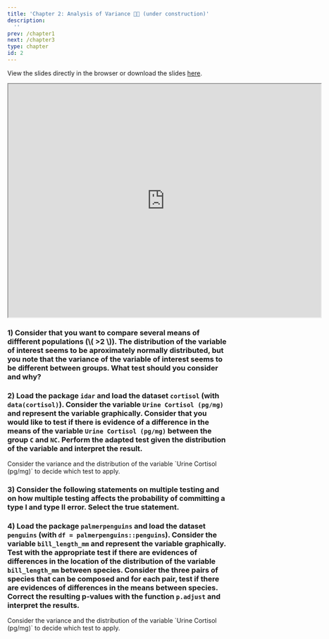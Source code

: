 ```yaml
---
title: 'Chapter 2: Analysis of Variance 🚧🔨 (under construction)'
description:
  ''
prev: /chapter1
next: /chapter3
type: chapter
id: 2
---
```



<exercise id="1" title="Theory">

View the slides directly in the browser or download the slides
[here](https://raw.githack.com/stephaneguerrier/data_analytics/master/Lecture2.html#1). 

<iframe src="https://raw.githack.com/stephaneguerrier/data_analytics/master/Lecture2.html#1" width="710" height="530">
</iframe>



</exercise>



<exercise id="2" title="Application">

<slides source="chapter2_01">
</slides>


</exercise>


<exercise id = "3" title ="Analysis of Variance: Exercises">

### 1) Consider that you want to compare several means of diffferent populations (\\( >2 \\)). The distribution of the variable of interest seems to be aproximately normally distributed, but you note that the variance of the variable of interest seems to be different between groups. What test should you consider and why?



<choice id="1">
<opt text="You should consider the two independent sample Student's t-test because the data seems to be approximately normally distributed.">
</opt>
<opt text="As you compare more than 2 groups, that the data seems to be approximately normally distributed and that variance between groups seems to be different, you should consider the Welsch one-way ANOVA." correct="true">
</opt>
<opt text="You should consider the two independent sample Welsch's t-test because there is evidence that the variance is different between groups." >
</opt>
<opt text="As you compare more than 2 groups and that the data seems to be approximately normally distributed, you should consider the Fisher one-way ANOVA." >
</opt>
</choice>

### 2) Load the package `idar` and load the dataset `cortisol` (with `data(cortisol)`). Consider the variable `Urine Cortisol (pg/mg)` and represent the variable graphically. Consider that you would like to test if there is evidence of a difference in the means of the variable `Urine Cortisol (pg/mg)` between the group `C` and `NC`. Perform the adapted test given the distribution of the variable and interpret the result.


<codeblock id="02_01">
Consider the variance and the distribution of the variable `Urine Cortisol (pg/mg)` to decide which test to apply.
</codeblock>


### 3) Consider the following statements on multiple testing and on how multiple testing affects the probability of committing a type I and type II error. Select the true statement.

<choice id="3">
<opt text="As the the probability of failing to reject a null hypothesis that is actually false (type II error) increases with the number of tests, one should correct the p-values with corrected p-values larger than the uncorrected ones.">
</opt>
<opt text="As the the probability of rejecting a null hypothesis that is actually true (type I error) increases with the number of tests, one should correct the p-values with corrected p-values larger than the uncorrected ones." correct="true">
</opt>
<opt text="There is no need to correct p-values when performing multiple testing." >
</opt>
<opt text="As the the probability of rejecting a null hypothesis that is actually true (type I error) increases with the number of tests, one should correct the p-values with corrected p-values smaller than the uncorrected ones." >
</opt>
</choice>


### 4) Load the package `palmerpenguins` and load the dataset `penguins` (with `df = palmerpenguins::penguins`). Consider the variable `bill_length_mm` and represent the variable graphically. Test with the appropriate test if there are evidences of differences in the location of the distribution of the variable `bill_length_mm` between species. Consider the three pairs of species that can be composed and for each pair, test if there are evidences of differences in the means between species. Correct the resulting p-values with the function `p.adjust` and interpret the results.

<codeblock id="02_02">
Consider the variance and the distribution of the variable `Urine Cortisol (pg/mg)` to decide which test to apply.
</codeblock>






</exercise>